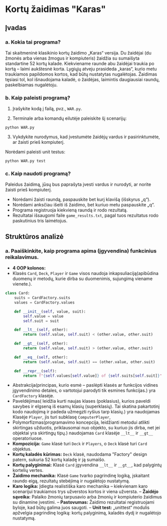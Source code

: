 # Kortų žaidimas "Karas"

## Įvadas

### a. Kokia tai programa?

Tai skaitmeninė klasikinio kortų žaidimo „Karas“ versija. Du žaidėjai (du žmonės arba vienas žmogus ir kompiuteris) žaidžia su sumaišyta standartine 52 kortų kalade. Kiekviename raunde abu žaidėjai traukia po kortą – laimi 
aukštesnė korta. Lygiųjų atveju prasideda „karas“, kurio metu traukiamos papildomos kortos, kad būtų nustatytas nugalėtojas. Žaidimas tęsiasi tol, kol išnaudojama kaladė, o žaidėjas, laimintis daugiausiai raundų, 
paskelbiamas nugalėtoju.

### b. Kaip paleisti programą?

1. Įrašykite kodą į failą, pvz., `WAR.py`.

2. Terminale arba komandų eilutėje paleiskite šį scenarijų:
```
python WAR.py
```
3. Vykdykite nurodymus, kad įvestumėte žaidėjų vardus ir pasirinktumėte, ar žaisti prieš kompiuterį.

Norėdami paleisti unit testus:
```
python WAR.py test
```

### c. Kaip naudoti programą?

Paleidus žaidimą, jūsų bus paprašyta įvesti vardus ir nurodyti, ar norite žaisti prieš kompiuterį.
- Norėdami žaisti raundą, paspauskite bet kurį klavišą (išskyrus „q“).
- Norėdami anksčiau išeiti iš žaidimo, bet kuriuo metu paspauskite „q“.
- Programa registruoja kiekvieną raundą ir rodo rezultatą.
- Rezultatai išsaugomi faile `game_results.txt`, pagal tuos rezultatus rodo paskutinius tris laimėtojus.

## Struktūros analizė

### a. Paaiškinkite, kaip programa apima (įgyvendina) funkcinius reikalavimus.
- **4 OOP kolonos:**
- Klasės `Card`, `Deck`, `Player` ir `Game` visos naudoja inkapsuliaciją(apibūdina duomenų ir metodų, kurie dirba su duomenimis, sujungimą viename vienete.).
```py
class Card:
    suits = CardFactory.suits
    values = CardFactory.values

    def __init__(self, value, suit):
        self.value = value
        self.suit = suit

    def __lt__(self, other):
        return (self.value, self.suit) < (other.value, other.suit)

    def __gt__(self, other):
        return (self.value, self.suit) > (other.value, other.suit)

    def __eq__(self, other):
        return (self.value, self.suit) == (other.value, other.suit)

    def __repr__(self):
        return f"{self.values[self.value]} of {self.suits[self.suit]}"
 ```
- Abstrakcija(principas, kurio esmė – paslėpti klasės ar funkcijos vidines įgyvendinimo detales, o vartotojui parodyti tik esmines funkcijas.) yra `CardFactory` klasėje.
- Paveldėjimas( leidžia kurti naujas klases (poklasius), kurios paveldi savybes ir elgseną iš esamų klasių (superklasių). Tai skatina pakartotinį kodo naudojimą ir padeda užmegzti ryšius tarp klasių.) yra naudojamas Klasėje `Player`, jis turi subklasę `ComputerPlayer`,
- Polymorfizmas(programavimo koncepcija, leidžianti metodui atlikti skirtingas užduotis, priklausomai nuo objekto, su kuriuo jis dirba, net jei objektai yra skirtingų tipų.) naudojamas `Card` klasėje `__lt__` ir `__gt__` operatoriuose.
- **Kompozicija:** `Game` klasė turi `Deck` ir `Players`, o `Deck` klasė turi `Card` objektus.
- **Kortų kaladės kūrimas:** `Deck` klasė, naudodama "Factory" design patern, sukuria 52 kortų kaladę ir ją sumaišo.
- **Kortų palyginimai:** Klasė `Card` įgyvendina `__lt__` ir `__gt__`, kad palygintų kortelių vertes.
- **Žaidimo mechanika:** Klasė `Game` tvarko pagrindinę logiką, įskaitant raundo eigą, rezultatų stebėjimą ir nugalėtojo nustatymą.
- **Karo logika:** Įdiegta realistiška karo mechanika – kiekvienam karo scenarijui traukiamos trys užverstos kortos ir viena užversta.
– **Žaidėjo sąveika:** Palaiko žmonių tarpusavio arba žmonių ir kompiuterio žaidimus su dinamine įvestimi.
– **Pastovumas:** Žaidimo rezultatai registruojami byloje, kad būtų galima juos saugoti.
– **Unit test:** „unittest“ modulis apžvelgia pagrindinę logiką: kortų palyginimą, kaladės dydį ir nugalėtojo nustatymą.














